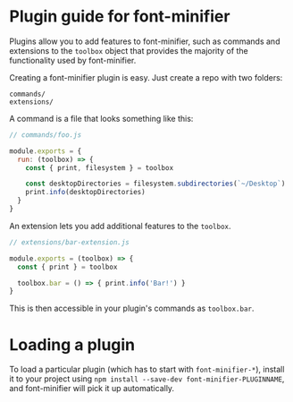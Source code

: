 # Plugin guide for font-minifier

Plugins allow you to add features to font-minifier, such as commands and
extensions to the `toolbox` object that provides the majority of the functionality
used by font-minifier.

Creating a font-minifier plugin is easy. Just create a repo with two folders:

```
commands/
extensions/
```

A command is a file that looks something like this:

```js
// commands/foo.js

module.exports = {
  run: (toolbox) => {
    const { print, filesystem } = toolbox

    const desktopDirectories = filesystem.subdirectories(`~/Desktop`)
    print.info(desktopDirectories)
  }
}
```

An extension lets you add additional features to the `toolbox`.

```js
// extensions/bar-extension.js

module.exports = (toolbox) => {
  const { print } = toolbox

  toolbox.bar = () => { print.info('Bar!') }
}
```

This is then accessible in your plugin's commands as `toolbox.bar`.

# Loading a plugin

To load a particular plugin (which has to start with `font-minifier-*`),
install it to your project using `npm install --save-dev font-minifier-PLUGINNAME`,
and font-minifier will pick it up automatically.

